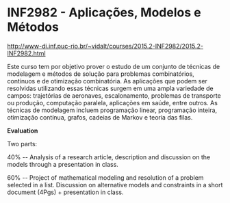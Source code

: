 # INF2982 - Aplicações, Modelos e Métodos

http://www-di.inf.puc-rio.br/~vidalt/courses/2015.2-INF2982/2015.2-INF2982.html

Este curso tem por objetivo prover o estudo de um conjunto de técnicas de modelagem e métodos de solução para problemas combinatórios, contínuos e de otimização combinatória. As aplicações que podem ser resolvidas utilizando essas técnicas surgem em uma ampla variedade de campos: trajetórias de aeronaves, escalonamento, problemas de transporte ou produção, computação paralela, aplicações em saúde, entre outros. As técnicas de modelagem incluem programação linear, programação inteira, otimização contínua, grafos, cadeias de Markov e teoria das filas.

**Evaluation**

Two parts:

40% -- Analysis of a research article, description and discussion
on the models through a presentation in class.

60% -- Project of mathematical modeling and resolution of a
problem selected in a list. Discussion on alternative models and
constraints in a short document (4Pgs) + presentation in class.


